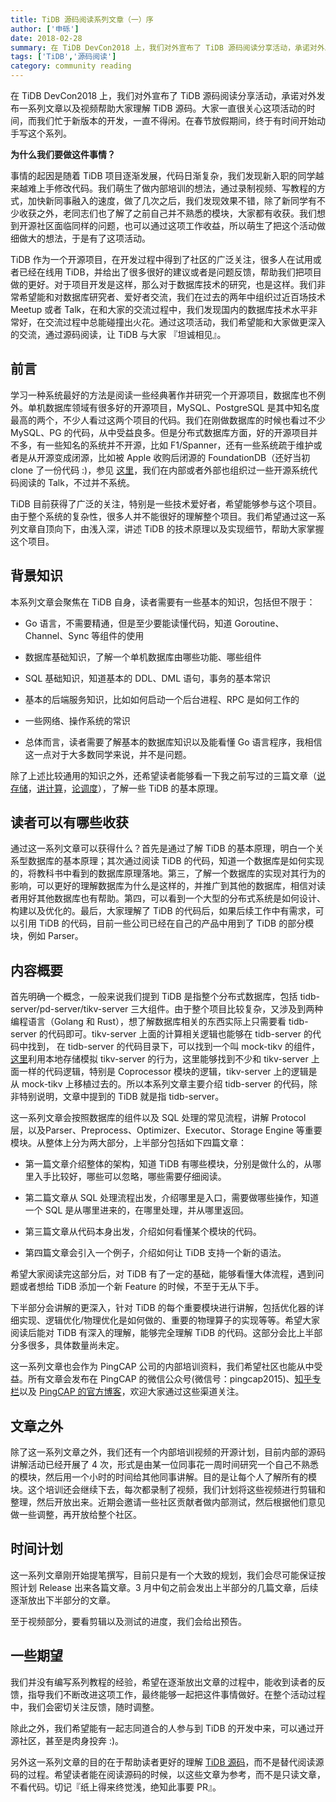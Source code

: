```yaml
---
title: TiDB 源码阅读系列文章（一）序
author: ['申砾']
date: 2018-02-28
summary: 在 TiDB DevCon2018 上，我们对外宣布了 TiDB 源码阅读分享活动，承诺对外发布一系列文章以及视频帮助大家理解 TiDB 源码。本文为本系列文章第一篇。
tags: ['TiDB','源码阅读']
category: community reading
---
```


在 TiDB DevCon2018 上，我们对外宣布了 TiDB 源码阅读分享活动，承诺对外发布一系列文章以及视频帮助大家理解 TiDB 源码。大家一直很关心这项活动的时间，而我们忙于新版本的开发，一直不得闲。在春节放假期间，终于有时间开始动手写这个系列。

**为什么我们要做这件事情？** 

事情的起因是随着 TiDB 项目逐渐发展，代码日渐复杂，我们发现新入职的同学越来越难上手修改代码。我们萌生了做内部培训的想法，通过录制视频、写教程的方式，加快新同事融入的速度，做了几次之后，我们发现效果不错，除了新同学有不少收获之外，老同志们也了解了之前自己并不熟悉的模块，大家都有收获。我们想到开源社区面临同样的问题，也可以通过这项工作收益，所以萌生了把这个活动做细做大的想法，于是有了这项活动。

TiDB 作为一个开源项目，在开发过程中得到了社区的广泛关注，很多人在试用或者已经在线用 TiDB，并给出了很多很好的建议或者是问题反馈，帮助我们把项目做的更好。对于项目开发是这样，那么对于数据库技术的研究，也是这样。我们非常希望能和对数据库研究者、爱好者交流，我们在过去的两年中组织过近百场技术 Meetup 或者 Talk，在和大家的交流过程中，我们发现国内的数据库技术水平非常好，在交流过程中总能碰撞出火花。通过这项活动，我们希望能和大家做更深入的交流，通过源码阅读，让 TiDB 与大家 『坦诚相见』。

## 前言

学习一种系统最好的方法是阅读一些经典著作并研究一个开源项目，数据库也不例外。单机数据库领域有很多好的开源项目，MySQL、PostgreSQL 是其中知名度最高的两个，不少人看过这两个项目的代码。我们在刚做数据库的时候也看过不少 MySQL、PG 的代码，从中受益良多。但是分布式数据库方面，好的开源项目并不多，有一些知名的系统并不开源，比如 F1/Spanner，还有一些系统疏于维护或者是从开源变成闭源，比如被 Apple 收购后闭源的 FoundationDB（还好当初 clone 了一份代码 :)，参见 [这里](https://github.com/shenli/sql-layer)，我们在内部或者外部也组织过一些开源系统代码阅读的 Talk，不过并不系统。

TiDB 目前获得了广泛的关注，特别是一些技术爱好者，希望能够参与这个项目。由于整个系统的复杂性，很多人并不能很好的理解整个项目。我们希望通过这一系列文章自顶向下，由浅入深，讲述 TiDB 的技术原理以及实现细节，帮助大家掌握这个项目。

## 背景知识

本系列文章会聚焦在 TiDB 自身，读者需要有一些基本的知识，包括但不限于：

+ Go 语言，不需要精通，但是至少要能读懂代码，知道 Goroutine、Channel、Sync 等组件的使用

+ 数据库基础知识，了解一个单机数据库由哪些功能、哪些组件

+ SQL 基础知识，知道基本的 DDL、DML 语句，事务的基本常识

+ 基本的后端服务知识，比如如何启动一个后台进程、RPC 是如何工作的

+ 一些网络、操作系统的常识

+ 总体而言，读者需要了解基本的数据库知识以及能看懂 Go 语言程序，我相信这一点对于大多数同学来说，并不是问题。

除了上述比较通用的知识之外，还希望读者能够看一下我之前写过的三篇文章（[说存储](https://pingcap.com/blog-cn/tidb-internal-1/)，[讲计算](https://pingcap.com/blog-cn/tidb-internal-2/)，[论调度](https://pingcap.com/blog-cn/tidb-internal-3/)），了解一些 TiDB 的基本原理。

## 读者可以有哪些收获

通过这一系列文章可以获得什么？首先是通过了解 TiDB 的基本原理，明白一个关系型数据库的基本原理；其次通过阅读 TiDB 的代码，知道一个数据库是如何实现的，将教科书中看到的数据库原理落地。第三，了解一个数据库的实现对其行为的影响，可以更好的理解数据库为什么是这样的，并推广到其他的数据库，相信对读者用好其他数据库也有帮助。第四，可以看到一个大型的分布式系统是如何设计、构建以及优化的。最后，大家理解了 TiDB 的代码后，如果后续工作中有需求，可以引用 TiDB 的代码，目前一些公司已经在自己的产品中用到了 TiDB 的部分模块，例如 Parser。

## 内容概要

首先明确一个概念，一般来说我们提到 TiDB 是指整个分布式数据库，包括 tidb-server/pd-server/tikv-server 三大组件。由于整个项目比较复杂，又涉及到两种编程语言（Golang 和 Rust），想了解数据库相关的东西实际上只需要看 tidb-server 的代码即可。tikv-server 上面的计算相关逻辑也能够在 tidb-server 的代码中找到， 在 tidb-server 的代码目录下，可以找到一个叫 mock-tikv 的组件，[这里](https://github.com/pingcap/tidb/tree/source-code/store/mockstore/mocktikv)利用本地存储模拟 tikv-server 的行为，这里能够找到不少和 tikv-server 上面一样的代码逻辑，特别是 Coprocessor 模块的逻辑，tikv-server 上的逻辑是从 mock-tikv 上移植过去的。所以本系列文章主要介绍 tidb-server 的代码，除非特别说明，文章中提到的 TiDB 就是指 tidb-server。

这一系列文章会按照数据库的组件以及 SQL 处理的常见流程，讲解 Protocol 层，以及Parser、Preprocess、Optimizer、Executor、Storage Engine 等重要模块。从整体上分为两大部分，上半部分包括如下四篇文章：

+ 第一篇文章介绍整体的架构，知道 TiDB 有哪些模块，分别是做什么的，从哪里入手比较好，哪些可以忽略，哪些需要仔细阅读。

+ 第二篇文章从 SQL 处理流程出发，介绍哪里是入口，需要做哪些操作，知道一个 SQL 是从哪里进来的，在哪里处理，并从哪里返回。

+ 第三篇文章从代码本身出发，介绍如何看懂某个模块的代码。

+ 第四篇文章会引入一个例子，介绍如何让 TiDB 支持一个新的语法。

希望大家阅读完这部分后，对 TiDB 有了一定的基础，能够看懂大体流程，遇到问题或者想给 TiDB 添加一个新 Feature 的时候，不至于无从下手。

下半部分会讲解的更深入，针对 TiDB 的每个重要模块进行讲解，包括优化器的详细实现、逻辑优化/物理优化是如何做的、重要的物理算子的实现等等。希望大家阅读后能对 TiDB 有深入的理解，能够完全理解 TiDB 的代码。这部分会比上半部分多很多，具体数量尚未定。

这一系列文章也会作为 PingCAP 公司的内部培训资料，我们希望社区也能从中受益。所有文章会发布在 PingCAP 的微信公众号(微信号：pingcap2015)、[知乎专栏](https://zhuanlan.zhihu.com/newsql)以及 [PingCAP 的官方博客](https://pingcap.com/blog-cn/)，欢迎大家通过这些渠道关注。

## 文章之外

除了这一系列文章之外，我们还有一个内部培训视频的开源计划，目前内部的源码讲解活动已经开展了 4 次，形式是由某一位同事花一周时间研究一个自己不熟悉的模块，然后用一个小时的时间给其他同事讲解。目的是让每个人了解所有的模块。这个培训还会继续下去，每次都录制了视频，我们计划将这些视频进行剪辑和整理，然后开放出来。近期会邀请一些社区贡献者做内部测试，然后根据他们意见做一些调整，再开放给整个社区。

## 时间计划

这一系列文章刚开始提笔撰写，目前只是有一个大致的规划，我们会尽可能保证按照计划 Release 出来各篇文章。3 月中旬之前会发出上半部分的几篇文章，后续逐渐放出下半部分的文章。

至于视频部分，要看剪辑以及测试的进度，我们会给出预告。

## 一些期望
我们并没有编写系列教程的经验，希望在逐渐放出文章的过程中，能收到读者的反馈，指导我们不断改进这项工作，最终能够一起把这件事情做好。在整个活动过程中，我们会密切关注反馈，随时调整。

除此之外，我们希望能有一起志同道合的人参与到 TiDB 的开发中来，可以通过开源社区，甚至是肉身投奔 :)。

另外这一系列文章的目的在于帮助读者更好的理解 [TiDB 源码](https://github.com/pingcap/tidb)，而不是替代阅读源码的过程。希望读者能在阅读源码的时候，以这些文章为参考，而不是只读文章，不看代码。切记『纸上得来终觉浅，绝知此事要 PR』。





